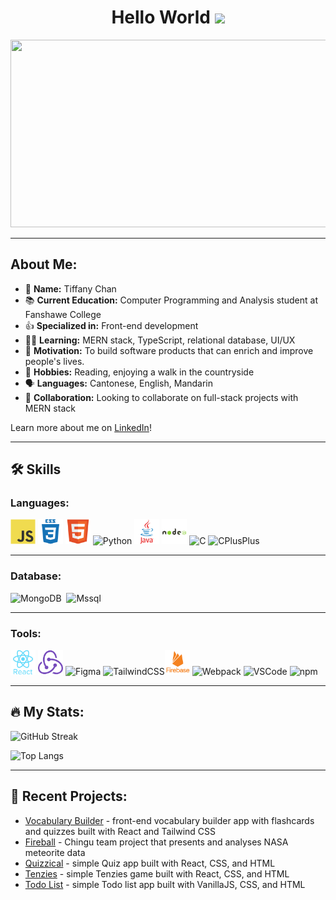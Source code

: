 <div align="center">
  <h1>
    Hello World
    <img src="https://media.giphy.com/media/hvRJCLFzcasrR4ia7z/giphy.gif" width="30px"/>
  </h1>
  <img src="https://media.giphy.com/media/L8K62iTDkzGX6/giphy.gif" width="600" height="300" />
</div>

---
## About Me:
- 📛 **Name:** Tiffany Chan
- 📚 **Current Education:** Computer Programming and Analysis student at Fanshawe College
- 👍 **Specialized in:** Front-end development
- 👨‍💻 **Learning:** MERN stack, TypeScript, relational database, UI/UX
- 🤸 **Motivation:** To build software products that can enrich and improve people's lives.
- 📖 **Hobbies:** Reading, enjoying a walk in the countryside
- 🗣️ **Languages:** Cantonese, English, Mandarin
- 👐 **Collaboration:** Looking to collaborate on full-stack projects with MERN stack

Learn more about me on [LinkedIn](https://www.linkedin.com/in/pui-yi-tiffany-chan-2a35271a5/)!

---
## 🛠️ Skills
### Languages:
  <img src="https://github.com/devicons/devicon/blob/master/icons/javascript/javascript-original.svg" title="JavaScript" alt="JavaScript" width="40" height="40"/>&nbsp;<img src="https://github.com/devicons/devicon/blob/master/icons/css3/css3-plain-wordmark.svg"  title="CSS3" alt="CSS" width="40" height="40"/>&nbsp;<img src="https://github.com/devicons/devicon/blob/master/icons/html5/html5-original.svg" title="HTML5" alt="HTML" width="40" height="40"/>&nbsp;<img src="https://cdn.jsdelivr.net/gh/devicons/devicon/icons/python/python-original.svg" title="Python" alt="Python" width="40" height="40"/>&nbsp;<img src="https://github.com/devicons/devicon/blob/master/icons/java/java-original-wordmark.svg" title="Java" alt="Java" width="40" height="40"/>&nbsp;<img src="https://github.com/devicons/devicon/blob/master/icons/nodejs/nodejs-original-wordmark.svg" title="NodeJS" alt="NodeJS" width="40" height="40"/>&nbsp;<img src="https://cdn.jsdelivr.net/gh/devicons/devicon/icons/c/c-original.svg" title="C" alt="C" width="40" height="40"/>&nbsp;<img src="https://cdn.jsdelivr.net/gh/devicons/devicon/icons/cplusplus/cplusplus-original.svg" title="CPlusPlus" alt="CPlusPlus" width="40" height="40"/>&nbsp;
  
---
### Database:
<img src="https://cdn.jsdelivr.net/gh/devicons/devicon/icons/mongodb/mongodb-original-wordmark.svg" title="MongoDB" alt="MongoDB" width="40" height="40"/>&nbsp; <img src="https://cdn.jsdelivr.net/gh/devicons/devicon/icons/microsoftsqlserver/microsoftsqlserver-plain-wordmark.svg" title="Mssql" alt="Mssql" width="40" height="40"/>&nbsp;

---
### Tools:
  <img src="https://github.com/devicons/devicon/blob/master/icons/react/react-original-wordmark.svg" title="React" alt="React" width="40" height="40"/>&nbsp;<img src="https://github.com/devicons/devicon/blob/master/icons/redux/redux-original.svg" title="Redux" alt="Redux" width="40" height="40"/>&nbsp;<img src="https://cdn.jsdelivr.net/gh/devicons/devicon/icons/figma/figma-original.svg" title="Figma" alt="Figma" width="40" height="40"/>&nbsp;<img src="https://cdn.jsdelivr.net/gh/devicons/devicon/icons/tailwindcss/tailwindcss-plain.svg" title="TailwindCSS" alt="TailwindCSS" width="40" height="40"/><img src="https://github.com/devicons/devicon/blob/master/icons/firebase/firebase-plain-wordmark.svg" title="Firebase" alt="Firebase" width="40" height="40"/>&nbsp;<img src="https://cdn.jsdelivr.net/gh/devicons/devicon/icons/webpack/webpack-original.svg" title="Webpack" alt="Webpack" width="40" height="40">&nbsp;<img src="https://cdn.jsdelivr.net/gh/devicons/devicon/icons/vscode/vscode-original.svg" title="VSCode" alt="VSCode" width="40" height="40"/>&nbsp;<img src="https://cdn.jsdelivr.net/gh/devicons/devicon/icons/npm/npm-original-wordmark.svg" title="npm" alt="npm" width="40" height="40"/>
          
---
## 🔥 My Stats:
![GitHub Streak](https://github-readme-streak-stats.herokuapp.com/?user=TiffanyChan614)

![Top Langs](https://github-readme-stats.vercel.app/api/top-langs/?username=TiffanyChan614)

---
## 🧱 Recent Projects:
- [Vocabulary Builder](https://github.com/TiffanyChan614/Vocabulary-Builder) - front-end vocabulary builder app with flashcards and quizzes built with React and Tailwind CSS
- [Fireball](https://github.com/chingu-voyages/v45-tier2-team-26) - Chingu team project that presents and analyses NASA meteorite data
- [Quizzical](https://github.com/TiffanyChan614/React-Quizzical) - simple Quiz app built with React, CSS, and HTML
- [Tenzies](https://github.com/TiffanyChan614/React-Tenzies) - simple Tenzies game built with React, CSS, and HTML
- [Todo List](https://github.com/TiffanyChan614/odin-to-do-list) - simple Todo list app built with VanillaJS, CSS, and HTML








